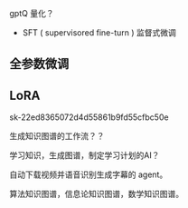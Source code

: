 

gptQ 量化？

* SFT ( supervisored fine-turn ) 监督式微调



## 全参数微调

## LoRA

sk-22ed8365072d4d55861b9fd55cfbc50e



生成知识图谱的工作流？？

学习知识，生成图谱，制定学习计划的AI？

自动下载视频并语音识别生成字幕的 agent。

算法知识图谱，信息论知识图谱，数学知识图谱。